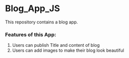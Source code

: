 # Blog_App_JS
This repository contains a blog app.

### Features of this App: 
1. Users can publish Title and content of blog
2. Users can add images to make their blog look beautiful
